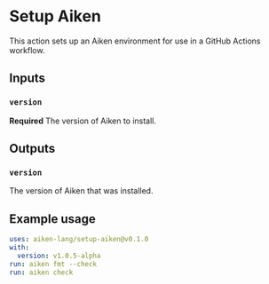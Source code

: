 # Setup Aiken

This action sets up an Aiken environment for use in a GitHub Actions workflow.

## Inputs

### `version`

**Required** The version of Aiken to install.

## Outputs

### `version`

The version of Aiken that was installed.

## Example usage

```yaml
uses: aiken-lang/setup-aiken@v0.1.0
with:
  version: v1.0.5-alpha
run: aiken fmt --check
run: aiken check
```
